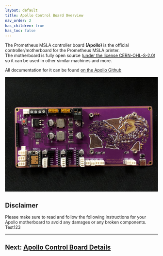 ```yaml
---
layout: default
title: Apollo Control Board Overview
nav_order: 2
has_children: true
has_toc: false
---
```

<p>The Prometheus MSLA controller board <b>(Apollo)</b> is the official controller/motherboard for the Prometheus MSLA printer. <br>
The motherboard is fully open source (<a href="https://ohwr.org/cern_ohl_s_v2.pdf">under the license CERN-OHL-S-2.0</a>) so it can be used in other similar machines and more.</p>
<p>All documentation for it can be found <a href="https://www.github.com/TheContrappostoShop/Apollo/">on the Apollo Github</a></p>

![](./images/ApolloControlBoardTopView.jpg)


<h2>Disclaimer</h2>
Please make sure to read and follow the following instructions for your Apollo motherboard to avoid any damages or any broken components. Test123 

----
## Next: [Apollo Control Board Details](../The%20Apollo%20Control%20Board/apollodetails.md)